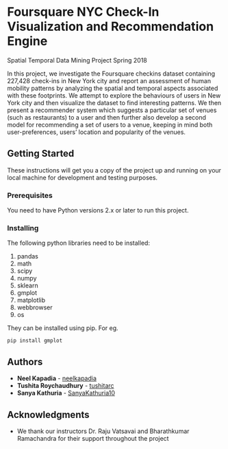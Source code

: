 # Foursquare NYC Check-In Visualization and Recommendation Engine 
Spatial Temporal Data Mining Project Spring 2018

In this project, we investigate the Foursquare checkins dataset containing 227,428 check-ins in New York city and report an assessment of human mobility patterns by analyzing the spatial and temporal aspects associated with these footprints. We attempt to explore the behaviours of users in New York city and then visualize the dataset to find interesting patterns. We then present a recommender system which suggests a particular set of venues (such as restaurants) to a user and then further also develop a second model for recommending a set of users to a venue, keeping in mind both user-preferences, users’ location and popularity of the venues. 

## Getting Started

These instructions will get you a copy of the project up and running on your local machine for development and testing purposes. 

### Prerequisites
You need to have Python versions 2.x or later to run this project.

### Installing

The following python libraries need to be installed:
1. pandas
2. math
3. scipy
4. numpy
5. sklearn
6. gmplot
7. matplotlib
8. webbrowser
9. os

They can be installed using pip. For eg.
```
pip install gmplot
```

## Authors

* **Neel Kapadia** - [neelkapadia](https://github.com/neelkapadia)
* **Tushita Roychaudhury** - [tushitarc](https://github.com/tushitarc)
* **Sanya Kathuria** - [SanyaKathuria10](https://github.com/SanyaKathuria10)


## Acknowledgments

* We thank our instructors Dr. Raju Vatsavai and Bharathkumar Ramachandra for their support throughout the project

